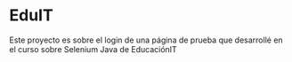 # EduIT
Este proyecto es sobre el login de una página de prueba que desarrollé en el curso sobre Selenium Java de EducaciónIT
